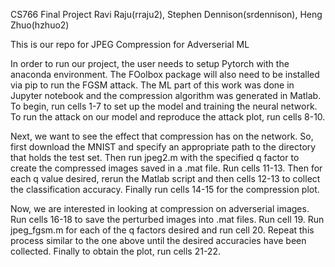 CS766 Final Project
Ravi Raju(rraju2), Stephen Dennison(srdennison), Heng Zhuo(hzhuo2)

This is our repo for JPEG Compression for Adverserial ML

In order to run our project, the user needs to setup Pytorch with the anaconda environment. The FOolbox package will also need to be installed via pip to run the FGSM attack.
The ML part of this work was done in Jupyter notebook and the compression algorithm was generated in Matlab.
To begin, run cells 1-7 to set up the model and training the neural network. 
To run the attack on our model and reproduce the attack plot, run cells 8-10.

Next, we want to see the effect that compression has on the network. So, first download the MNIST and specify an appropriate path to the directory that holds the test set. Then run jpeg2.m with the specified q factor to create the compressed images saved in a .mat file.  Run cells 11-13. Then for each q value desired, rerun the Matlab script and then cells 12-13 to collect the classification accuracy. Finally run cells 14-15 for the compression plot. 

Now, we are interested in looking at compression on adverserial images. Run cells 16-18 to save the perturbed images into .mat files. Run cell 19. Run jpeg_fgsm.m for each of the q factors desired and run cell 20. Repeat this process similar to the one above until the desired accuracies have been collected. Finally to obtain the plot, run cells 21-22.
